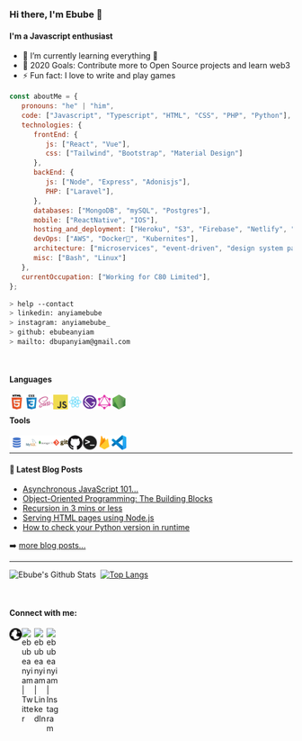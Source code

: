 ### Hi there, I'm Ebube 👋 

#### I'm a Javascript enthusiast

- 🌱 I’m currently learning everything 🤣
- 🥅 2020 Goals: Contribute more to Open Source projects and learn web3
- ⚡ Fun fact: I love to write and play games

```javascript
const aboutMe = {
   pronouns: "he" | "him",
   code: ["Javascript", "Typescript", "HTML", "CSS", "PHP", "Python"],
   technologies: {
      frontEnd: {
         js: ["React", "Vue"],
         css: ["Tailwind", "Bootstrap", "Material Design"]
      },
      backEnd: {
         js: ["Node", "Express", "Adonisjs"],
         PHP: ["Laravel"],
      },
      databases: ["MongoDB", "mySQL", "Postgres"],
      mobile: ["ReactNative", "IOS"],
      hosting_and_deployment: ["Heroku", "S3", "Firebase", "Netlify", "Vercel", "Github"],
      devOps: ["AWS", "Docker🐳", "Kubernites"],
      architecture: ["microservices", "event-driven", "design system pattern", "single page applications"],
      misc: ["Bash", "Linux"]
   },
   currentOccupation: ["Working for C80 Limited"],
};
```

````bash
> help --contact
> linkedin: anyiamebube
> instagram: anyiamebube_
> github: ebubeanyiam
> mailto: dbupanyiam@gmail.com
````

<br />

#### Languages

<img align="left" alt="HTML5" width="26px" src="https://raw.githubusercontent.com/github/explore/80688e429a7d4ef2fca1e82350fe8e3517d3494d/topics/html/html.png" />
<img align="left" alt="CSS3" width="26px" src="https://raw.githubusercontent.com/github/explore/80688e429a7d4ef2fca1e82350fe8e3517d3494d/topics/css/css.png" />
<img align="left" alt="Sass" width="26px" src="https://raw.githubusercontent.com/github/explore/80688e429a7d4ef2fca1e82350fe8e3517d3494d/topics/sass/sass.png" />
<img align="left" alt="JavaScript" width="26px" src="https://raw.githubusercontent.com/github/explore/80688e429a7d4ef2fca1e82350fe8e3517d3494d/topics/javascript/javascript.png" />
<img align="left" alt="React" width="26px" src="https://raw.githubusercontent.com/github/explore/80688e429a7d4ef2fca1e82350fe8e3517d3494d/topics/react/react.png" />
<img align="left" alt="Gatsby" width="26px" src="https://raw.githubusercontent.com/github/explore/e94815998e4e0713912fed477a1f346ec04c3da2/topics/gatsby/gatsby.png" />
<img align="left" alt="GraphQL" width="26px" src="https://raw.githubusercontent.com/github/explore/80688e429a7d4ef2fca1e82350fe8e3517d3494d/topics/graphql/graphql.png" />
<img align="left" alt="Node.js" width="26px" src="https://raw.githubusercontent.com/github/explore/80688e429a7d4ef2fca1e82350fe8e3517d3494d/topics/nodejs/nodejs.png" />

<br />

 #### Tools

<img align="left" alt="SQL" width="26px" src="https://raw.githubusercontent.com/github/explore/80688e429a7d4ef2fca1e82350fe8e3517d3494d/topics/sql/sql.png" />
<img align="left" alt="MySQL" width="26px" src="https://raw.githubusercontent.com/github/explore/80688e429a7d4ef2fca1e82350fe8e3517d3494d/topics/mysql/mysql.png" />
<img align="left" alt="MongoDB" width="26px" src="https://raw.githubusercontent.com/github/explore/80688e429a7d4ef2fca1e82350fe8e3517d3494d/topics/mongodb/mongodb.png" />
<img align="left" alt="Git" width="26px" src="https://raw.githubusercontent.com/github/explore/80688e429a7d4ef2fca1e82350fe8e3517d3494d/topics/git/git.png" />
<img align="left" alt="GitHub" width="26px" src="https://raw.githubusercontent.com/github/explore/78df643247d429f6cc873026c0622819ad797942/topics/github/github.png" />
<img align="left" alt="Terminal" width="26px" src="https://raw.githubusercontent.com/github/explore/80688e429a7d4ef2fca1e82350fe8e3517d3494d/topics/terminal/terminal.png" />
<img align="left" alt="Firebase" width="26px" src="https://raw.githubusercontent.com/github/explore/80688e429a7d4ef2fca1e82350fe8e3517d3494d/topics/firebase/firebase.png" />
<img align="left" alt="Visual Studio Code" width="26px" src="https://raw.githubusercontent.com/github/explore/80688e429a7d4ef2fca1e82350fe8e3517d3494d/topics/visual-studio-code/visual-studio-code.png" />

<br />

---

#### 📕 Latest Blog Posts

<!-- BLOG-POST-LIST:START -->
- [Asynchronous JavaScript 101...](https://blog.scinuggets.com/asynchronous-javascript-101...-bYPVBNM7Qd9ZybIEs4bn)
- [Object-Oriented Programming: The Building Blocks](https://object-oriented-programming:-a-basic-overview-DXle0eG0j0XS9sRpzVV7)
- [Recursion in 3 mins or less](https://blog.scinuggets.com/recursion-in-3-mins-or-less-8peJr9vpATCEdSEypYgp)
- [Serving HTML pages using Node.js](https://blog.scinuggets.com/serving-html-pages-using-node.js-FHPsKW6Co5S0xhr0MmIn)
- [How to check your Python version in runtime](https://blog.scinuggets.com/how-to-check-your-python-version-in-runtime-xplkjDEg5P3mQvNIj8CN)
<!-- BLOG-POST-LIST:END -->

➡️ [more blog posts...](https://blog.scinuggets.com)

---

<img align="left" alt="Ebube's Github Stats" src="https://github-readme-stats.vercel.app/api?username=ebubeanyiam&show_icons=true" /> &nbsp;
[![Top Langs](https://github-readme-stats.vercel.app/api/top-langs/?username=ebubeanyiam&layout=compact)](https://github.com/ebubeanyiam/github-readme-stats) 

<br />

#### Connect with me:

[<img align="left" alt="ebubeanyiam.github.io" width="22px" src="https://raw.githubusercontent.com/iconic/open-iconic/master/svg/globe.svg" />][website]
[<img align="left" alt="ebubeanyiam | Twitter" width="22px" src="https://cdn.jsdelivr.net/npm/simple-icons@v3/icons/twitter.svg" />][twitter]
[<img align="left" alt="ebubeanyiam | LinkedIn" width="22px" src="https://cdn.jsdelivr.net/npm/simple-icons@v3/icons/linkedin.svg" />][linkedin]
[<img align="left" alt="ebubeanyiam | Instagram" width="22px" src="https://cdn.jsdelivr.net/npm/simple-icons@v3/icons/instagram.svg" />][instagram]

[website]: https://ebubeanyiam.github.io
[twitter]: https://twitter.com/anyiamebube
[instagram]: https://instagram.com/anyiamebube_
[linkedin]: https://linkedin.com/in/anyiamebube
